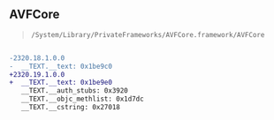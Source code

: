 ## AVFCore

> `/System/Library/PrivateFrameworks/AVFCore.framework/AVFCore`

```diff

-2320.18.1.0.0
-  __TEXT.__text: 0x1be9c0
+2320.19.1.0.0
+  __TEXT.__text: 0x1be9e0
   __TEXT.__auth_stubs: 0x3920
   __TEXT.__objc_methlist: 0x1d7dc
   __TEXT.__cstring: 0x27018

```
